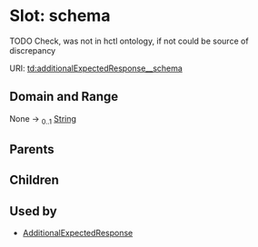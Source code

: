 
# Slot: schema

TODO Check, was not in hctl ontology, if not could be source of discrepancy

URI: [td:additionalExpectedResponse__schema](https://www.w3.org/2019/wot/td#additionalExpectedResponse__schema)


## Domain and Range

None &#8594;  <sub>0..1</sub> [String](types/String.md)

## Parents


## Children


## Used by

 * [AdditionalExpectedResponse](AdditionalExpectedResponse.md)
